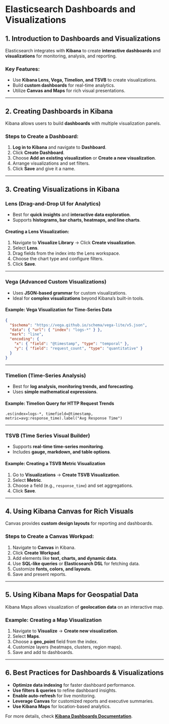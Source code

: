 # Elasticsearch Dashboards and Visualizations

## **1. Introduction to Dashboards and Visualizations**
Elasticsearch integrates with **Kibana** to create **interactive dashboards** and **visualizations** for monitoring, analysis, and reporting.

### **Key Features:**
- Use **Kibana Lens, Vega, Timelion, and TSVB** to create visualizations.
- Build **custom dashboards** for real-time analytics.
- Utilize **Canvas and Maps** for rich visual presentations.

---

## **2. Creating Dashboards in Kibana**
Kibana allows users to build **dashboards** with multiple visualization panels.

### **Steps to Create a Dashboard:**
1. **Log in to Kibana** and navigate to **Dashboard**.
2. Click **Create Dashboard**.
3. Choose **Add an existing visualization** or **Create a new visualization**.
4. Arrange visualizations and set filters.
5. Click **Save** and give it a name.

---

## **3. Creating Visualizations in Kibana**
### **Lens (Drag-and-Drop UI for Analytics)**
- Best for **quick insights** and **interactive data exploration**.
- Supports **histograms, bar charts, heatmaps, and line charts**.

#### **Creating a Lens Visualization:**
1. Navigate to **Visualize Library** → Click **Create visualization**.
2. Select **Lens**.
3. Drag fields from the index into the Lens workspace.
4. Choose the chart type and configure filters.
5. Click **Save**.

---

### **Vega (Advanced Custom Visualizations)**
- Uses **JSON-based grammar** for custom visualizations.
- Ideal for **complex visualizations** beyond Kibana’s built-in tools.

#### **Example: Vega Visualization for Time-Series Data**
```json
{
  "$schema": "https://vega.github.io/schema/vega-lite/v5.json",
  "data": { "url": { "index": "logs-*" } },
  "mark": "line",
  "encoding": {
    "x": { "field": "@timestamp", "type": "temporal" },
    "y": { "field": "request_count", "type": "quantitative" }
  }
}
```

---

### **Timelion (Time-Series Analysis)**
- Best for **log analysis, monitoring trends, and forecasting**.
- Uses **simple mathematical expressions**.

#### **Example: Timelion Query for HTTP Request Trends**
```timelion
.es(index=logs-*, timefield=@timestamp, metric=avg:response_time).label("Avg Response Time")
```

---

### **TSVB (Time Series Visual Builder)**
- Supports **real-time time-series monitoring**.
- Includes **gauge, markdown, and table options**.

#### **Example: Creating a TSVB Metric Visualization**
1. Go to **Visualizations** → **Create TSVB Visualization**.
2. Select **Metric**.
3. Choose a field (e.g., `response_time`) and set aggregations.
4. Click **Save**.

---

## **4. Using Kibana Canvas for Rich Visuals**
Canvas provides **custom design layouts** for reporting and dashboards.

### **Steps to Create a Canvas Workpad:**
1. Navigate to **Canvas** in Kibana.
2. Click **Create Workpad**.
3. Add elements like **text, charts, and dynamic data**.
4. Use **SQL-like queries** or **Elasticsearch DSL** for fetching data.
5. Customize **fonts, colors, and layouts**.
6. Save and present reports.

---

## **5. Using Kibana Maps for Geospatial Data**
Kibana Maps allows visualization of **geolocation data** on an interactive map.

### **Example: Creating a Map Visualization**
1. Navigate to **Visualize** → **Create new visualization**.
2. Select **Maps**.
3. Choose a **geo_point** field from the index.
4. Customize layers (heatmaps, clusters, region maps).
5. Save and add to dashboards.

---

## **6. Best Practices for Dashboards & Visualizations**
- **Optimize data indexing** for faster dashboard performance.
- **Use filters & queries** to refine dashboard insights.
- **Enable auto-refresh** for live monitoring.
- **Leverage Canvas** for customized reports and executive summaries.
- **Use Kibana Maps** for location-based analytics.

For more details, check **[Kibana Dashboards Documentation](https://www.elastic.co/guide/en/kibana/current/dashboard.html)**.
